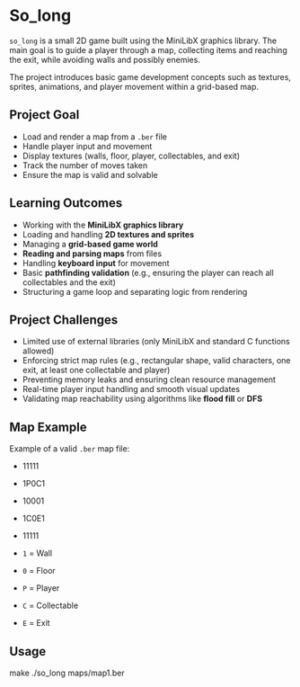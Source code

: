 # So_long

`so_long` is a small 2D game built using the MiniLibX graphics library. The main goal is to guide a player through a map, collecting items and reaching the exit, while avoiding walls and possibly enemies.

The project introduces basic game development concepts such as textures, sprites, animations, and player movement within a grid-based map.

## Project Goal

- Load and render a map from a `.ber` file
- Handle player input and movement
- Display textures (walls, floor, player, collectables, and exit)
- Track the number of moves taken
- Ensure the map is valid and solvable

## Learning Outcomes

- Working with the **MiniLibX graphics library**
- Loading and handling **2D textures and sprites**
- Managing a **grid-based game world**
- **Reading and parsing maps** from files
- Handling **keyboard input** for movement
- Basic **pathfinding validation** (e.g., ensuring the player can reach all collectables and the exit)
- Structuring a game loop and separating logic from rendering

## Project Challenges

- Limited use of external libraries (only MiniLibX and standard C functions allowed)
- Enforcing strict map rules (e.g., rectangular shape, valid characters, one exit, at least one collectable and player)
- Preventing memory leaks and ensuring clean resource management
- Real-time player input handling and smooth visual updates
- Validating map reachability using algorithms like **flood fill** or **DFS**

## Map Example

Example of a valid `.ber` map file:

- 11111
- 1P0C1
- 10001
- 1C0E1
- 11111

- `1` = Wall  
- `0` = Floor  
- `P` = Player  
- `C` = Collectable  
- `E` = Exit

## Usage

make
./so_long maps/map1.ber
